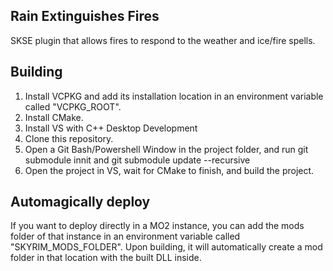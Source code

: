 ## Rain Extinguishes Fires
SKSE plugin that allows fires to respond to the weather and ice/fire spells.

## Building
1. Install VCPKG and add its installation location in an environment variable called "VCPKG_ROOT".
2. Install CMake.
3. Install VS with C++ Desktop Development
4. Clone this repository.
5. Open a Git Bash/Powershell Window in the project folder, and run git submodule innit and git submodule update --recursive
6. Open the project in VS, wait for CMake to finish, and build the project.

## Automagically deploy
If you want to deploy directly in a MO2 instance, you can add the mods folder of that instance in an
environment variable called "SKYRIM_MODS_FOLDER". Upon building, it will automatically create a mod
folder in that location with the built DLL inside.
